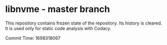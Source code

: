 # libnvme - master branch

This repository contains frozen state of the repository.
Its history is cleared. It is used only for static code
analysis with Codacy.

Commit Time: 1698318067